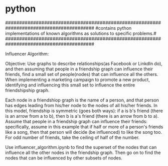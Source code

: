 # python
########################################################################################
#contains python implementations of known algorithms as solutions to specific problems.#
########################################################################################

Influencer Algorithm:

Objective: 
Use graphs to describe relationships(as Facebook or LinkdIn do), and then assuming that people in a friendship graph can influence their friends, find a small set of people(nodes) that can influence all the others. When implementing a marketing campaign to promote a new product, identifying and influencing this small set to influence the entire friendshipship graph.
 
Each node in a friendshiop graph is the name of a person, and that person has edges leading from his/her node to the nodes of all his/her friends. In this model, friendship is symmetric (goes both ways): if a is b's friend (there is an arrow from a to b), then b is a's friend (there is an arrow from b to a).
Assume that people in a friendship graph can influence their friends: specifically, assume in this example that if half or more of a person's friends like a song, then that person will decide (be influenced) to like the song too. For odd number of friends, take the ceiling of half of the number.

Use influencer_algorithm.ipynb to find the superset of the nodes that can influence all the other nodes in the friendship graph. Then go on to find the nodes that can be influenced by other subsets of nodes.

